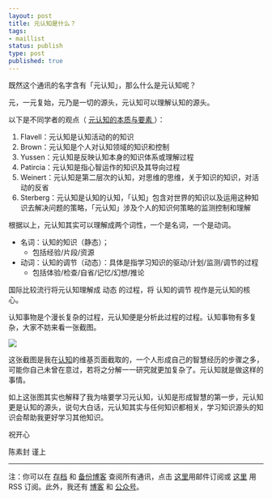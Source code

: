 ```yaml
--- 
layout: post
title: 元认知是什么？
tags: 
- maillist
status: publish
type: post
published: true
---
```


既然这个通讯的名字含有「元认知」，那么什么是元认知呢？

元，一元复始，元乃是一切的源头，元认知可以理解认知的源头。

以下是不同学者的观点（ [元认知的本质与要素 ](http://d.g.wanfangdata.com.cn/Periodical_xlxb200004016.aspx)）：

1. Flavell：元认知是认知活动的的知识
2. Brown：元认知是个人对认知领域的知识和控制
3. Yussen：元认知是反映认知本身的知识体系或理解过程
4. Patircia：元认知是指心智运作的知识及其导向过程
5. Weinert：元认知是第二层次的认知，对思维的思维，关于知识的知识，对活动的反省
6. Sterberg：元认知是认知的认知，「认知」包含对世界的知识以及运用这种知识去解决问题的策略，「元认知」涉及个人的知识何策略的监测控制和理解

根据以上，元认知其实可以理解成两个词性，一个是名词，一个是动词。

- 名词：认知的知识（静态）；
	+ 包括经验/片段/资源
- 动词：认知的调节（动态）：具体是指学习知识的驱动/计划/监测/调节的过程
	+ 包括体验/检查/自省/记忆/幻想/推论

国际比较流行将元认知理解成 动态 的过程，将 认知的调节 视作是元认知的核心。

认知事物是个漫长复杂的过程，元认知便是分析此过程的过程。认知事物有多复杂，大家不妨来看一张截图。

![](http://openmindclub.qiniudn.com/cnfeat/image/cognitionwiki.jpg)

这张截图是我在[认知](https://www.wikiwand.com/zh/%E8%AA%8D%E7%9F%A5)的维基页面截取的，一个人形成自己的智慧经历的步骤之多，可能你自己未曾在意过，若将之分解一一研究就更加复杂了。元认知就是做这样的事情。

如上这张图其实也解释了我为啥要学习元认知，认知是形成智慧的第一步，元认知更是认知的源头，说句大白话，元认知其实与任何知识都相关，学习知识源头的知识会帮助我更好学习其他知识。

祝开心

陈素封 谨上


----

注：你可以在 [存档](http://tinyletter.com/cnfeat/archive) 和 [备份博客](mesule.com) 查阅所有通讯，点击 [这里](http://tinyletter.com/cnfeat)用邮件订阅或 [这里](http://mesule.com/feed/) 用 RSS 订阅。此外，我还有 [博客](cnfeat.com) 和 [公众号](http://t.cn/RGaif2N)。

